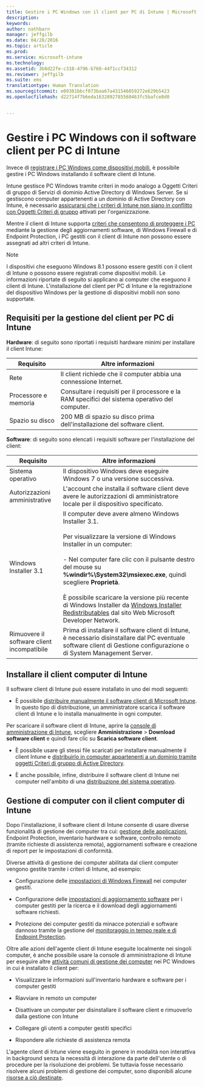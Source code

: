```yaml
---
title: Gestire i PC Windows con il client per PC di Intune | Microsoft Intune
description: 
keywords: 
author: nathbarn
manager: jeffgilb
ms.date: 04/28/2016
ms.topic: article
ms.prod: 
ms.service: microsoft-intune
ms.technology: 
ms.assetid: 3b8d22fe-c318-4796-b760-44f1ccf34312
ms.reviewer: jeffgilb
ms.suite: ems
translationtype: Human Translation
ms.sourcegitcommit: e09381bbcf073baa67a431546059272e629b5423
ms.openlocfilehash: d22714f7b6eda1632892785568463fc5bafce8d0


---
```


# Gestire i PC Windows con il software client per PC di Intune
Invece di [registrare i PC Windows come dispositivi mobili](set-up-windows-device-management-with-microsoft-intune.md), è possibile gestire i PC Windows installando il software client di Intune. 

Intune gestisce PC Windows tramite criteri in modo analogo a Oggetti Criteri di gruppo di Servizi di dominio Active Directory di Windows Server. Se si gestiscono computer appartenenti a un dominio di Active Directory con Intune, è necessario [assicurarsi che i criteri di Intune non siano in conflitto con Oggetti Criteri di gruppo](resolve-gpo-and-microsoft-intune-policy-conflicts.md) attivati per l'organizzazione.

Mentre il client di Intune supporta [criteri che consentono di proteggere i PC](policies-to-protect-windows-pcs-in-microsoft-intune.md) mediante la gestione degli aggiornamenti software, di Windows Firewall e di Endpoint Protection, i PC gestiti con il client di Intune non possono essere assegnati ad altri criteri di Intune.

> [!NOTE]
> I dispositivi che eseguono Windows 8.1 possono essere gestiti con il client di Intune o possono essere registrati come dispositivi mobili. Le informazioni riportate di seguito si applicano ai computer che eseguono il client di Intune. L'installazione del client per PC di Intune e la registrazione del dispositivo Windows per la gestione di dispositivi mobili non sono supportate.

## Requisiti per la gestione del client per PC di Intune

**Hardware**: di seguito sono riportati i requisiti hardware minimi per installare il client Intune:

|Requisito|Altre informazioni|
|---------------|--------------------|
|Rete|Il client richiede che il computer abbia una connessione Internet.|
|Processore e memoria|Consultare i requisiti per il processore e la RAM specifici del sistema operativo del computer.|
|Spazio su disco|200 MB di spazio su disco prima dell'installazione del software client.|

**Software**: di seguito sono elencati i requisiti software per l'installazione del client:

|Requisito|Altre informazioni|
|---------------|--------------------|
|Sistema operativo | Il dispositivo Windows deve eseguire Windows 7 o una versione successiva. |
|Autorizzazioni amministrative|L'account che installa il software client deve avere le autorizzazioni di amministratore locale per il dispositivo specificato.|
|Windows Installer 3.1|Il computer deve avere almeno Windows Installer 3.1.<br /><br />Per visualizzare la versione di Windows Installer in un computer:<br /><br />- Nel computer fare clic con il pulsante destro del mouse su **%windir%\System32\msiexec.exe**, quindi scegliere **Proprietà**.<br /><br />È possibile scaricare la versione più recente di Windows Installer da [Windows Installer Redistributables](http://go.microsoft.com/fwlink/?LinkID=234258) dal sito Web Microsoft Developer Network.|
|Rimuovere il software client incompatibile|Prima di installare il software client di Intune, è necessario disinstallare dal PC eventuale software client di Gestione configurazione o di System Management Server.|

## Installare il client computer di Intune
Il software client di Intune può essere installato in uno dei modi seguenti:

-   È possibile [distribuire manualmente il software client di Microsoft Intune](install-the-windows-pc-client-with-microsoft-intune.md#to-manually-deploy-the-client-software). In questo tipo di distribuzione, un amministratore scarica il software client di Intune e lo installa manualmente in ogni computer.

  Per scaricare il software client di Intune, aprire la [console di amministrazione di Intune](https://manage.microsoft.com), scegliere **Amministrazione** > **Download software client** e quindi fare clic su **Scarica software client**.

-   È possibile usare gli stessi file scaricati per installare manualmente il client Intune e [distribuirlo in computer appartenenti a un dominio tramite oggetti Criteri di gruppo di Active Directory](install-the-windows-pc-client-with-microsoft-intune.md#to-automatically-deploy-the-client-software-by-using-group-policy).

-   È anche possibile, infine, distribuire il software client di Intune nei computer nell'ambito di una [distribuzione del sistema operativo](install-the-windows-pc-client-with-microsoft-intune.md#install-the-microsoft-intune-client-software-as-part-of-an-image).

## Gestione di computer con il client computer di Intune
Dopo l'installazione, il software client di Intune consente di usare diverse funzionalità di gestione dei computer tra cui: [gestione delle applicazioni](deploy-apps-in-microsoft-intune.md), Endpoint Protection, inventario hardware e software, controllo remoto (tramite richieste di assistenza remota), aggiornamenti software e creazione di report per le impostazioni di conformità.

Diverse attività di gestione dei computer abilitata dal client computer vengono gestite tramite i criteri di Intune, ad esempio:

-   Configurazione delle [impostazioni di Windows Firewall](help-protect-windows-pcs-using-windows-firewall-policies-in-microsoft-intune.md) nei computer gestiti.

-   Configurazione delle [impostazioni di aggiornamento software](keep-windows-pcs-up-to-date-with-software-updates-in-microsoft-intune.md) per i computer gestiti per la ricerca e il download degli aggiornamenti software richiesti.

-   Protezione dei computer gestiti da minacce potenziali e software dannoso tramite la gestione del [monitoraggio in tempo reale e di Endpoint Protection](help-secure-windows-pcs-with-endpoint-protection-for-microsoft-intune.md).

Oltre alle azioni dell'agente client di Intune eseguite localmente nei singoli computer, è anche possibile usare la console di amministrazione di Intune per eseguire altre [attività comuni di gestione dei computer](common-windows-pc-management-tasks-with-the-microsoft-intune-computer-client.md) nei PC Windows in cui è installato il client per:

-   Visualizzare le informazioni sull'inventario hardware e software per i computer gestiti

-   Riavviare in remoto un computer

-   Disattivare un computer per disinstallare il software client e rimuoverlo dalla gestione con Intune

-   Collegare gli utenti a computer gestiti specifici

-   Rispondere alle richieste di assistenza remota

L'agente client di Intune viene eseguito in genere in modalità non interattiva in background senza la necessità di interazione da parte dell'utente o di procedure per la risoluzione dei problemi. Se tuttavia fosse necessario risolvere alcuni problemi di gestione dei computer, sono disponibili alcune [risorse a ciò destinate](/intune/troubleshoot/troubleshoot-client-setup-in-microsoft-intune).



<!--HONumber=Jul16_HO3-->


